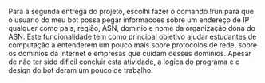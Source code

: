 Para a segunda entrega do projeto, escolhi fazer o comando !run para que o usuario do meu bot possa pegar informacoes sobre um endereço de IP qualquer como pais, região, ASN, dominio e nome da organização dona do ASN. Este funcionalidade tem como principal objetivo ajudar estudantes de computação a entenderem um pouco mais sobre protocolos de rede, sobre os dominios da internet e empresas que cuidam desses dominios.
Apesar de não ter sido dificil concluir esta atividade, a logica do programa e o design do bot deram um pouco de trabalho.